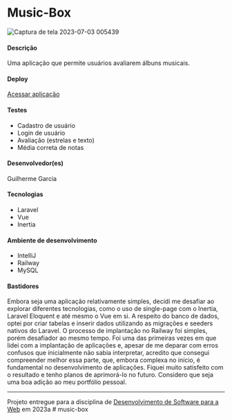 # Music-Box
![Captura de tela 2023-07-03 005439](https://github.com/elc1090/project4-guilhermegarcia/assets/86444781/1c6fe43a-4dc1-4932-8b7f-9c50ecb7a4c8)

#### Descrição
Uma aplicação que permite usuários avaliarem álbuns musicais.

#### Deploy
[Acessar aplicação](https://project4-guilhermegarcia-production.up.railway.app/)

#### Testes
- Cadastro de usuário
- Login de usuário
- Avaliação (estrelas e texto)
- Média correta de notas

#### Desenvolvedor(es)
Guilherme Garcia

#### Tecnologias
- Laravel
- Vue
- Inertia
  
#### Ambiente de desenvolvimento
- IntelliJ
- Railway
- MySQL
  
#### Bastidores

Embora seja uma aplicação relativamente simples, decidi me desafiar ao explorar diferentes tecnologias, como o uso de single-page com o Inertia, Laravel Eloquent e até mesmo o Vue em si. A respeito do banco de dados, optei por criar tabelas e inserir dados utilizando as migrações e seeders nativos do Laravel. O processo de implantação no Railway foi simples, porém desafiador ao mesmo tempo. Foi uma das primeiras vezes em que lidei com a implantação de aplicações e, apesar de me deparar com erros confusos que inicialmente não sabia interpretar, acredito que consegui compreender melhor essa parte, que, embora complexa no início, é fundamental no desenvolvimento de aplicações. Fiquei muito satisfeito com o resultado e tenho planos de aprimorá-lo no futuro. Considero que seja uma boa adição ao meu portfólio pessoal.

---
Projeto entregue para a disciplina de [Desenvolvimento de Software para a Web](http://github.com/andreainfufsm/elc1090-2023a) em 2023a
#   m u s i c - b o x  
 